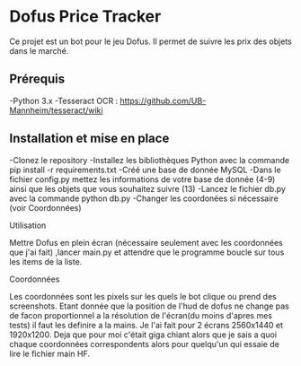 # Dofus Price Tracker

Ce projet est un bot pour le jeu Dofus. Il permet de suivre les prix des objets dans le marché.

## Prérequis

-Python 3.x
-Tesseract OCR : https://github.com/UB-Mannheim/tesseract/wiki

## Installation et mise en place

-Clonez le repository
-Installez les bibliothèques Python avec la commande pip install -r requirements.txt
-Créé une base de donnée MySQL
-Dans le fichier config.py mettez les informations de votre base de donnée (4-9) ainsi que les objets que vous souhaitez suivre (13)
-Lancez le fichier db.py avec la commande python db.py
-Changer les coordonées si nécessaire (voir Coordonnées)

Utilisation

Mettre Dofus en plein écran (nécessaire seulement avec les coordonnées que j'ai fait) ,lancer main.py et attendre que le programme boucle sur tous les items de la liste.

Coordonnées

Les coordonnées sont les pixels sur les quels le bot clique ou prend des screenshots. Etant donnée que la position de l'hud de dofus ne change pas de facon proportionnel a la résolution de l'écran(du moins d'apres mes tests) il faut les definire a la mains. Je l'ai fait pour 2 écrans 2560x1440 et 1920x1200.
Deja que pour moi c'était giga chiant alors que je sais a quoi chaque coordonnées correspondents alors pour quelqu'un qui essaie de lire le fichier main HF.
